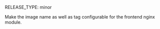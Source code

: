 RELEASE_TYPE: minor

Make the image name as well as tag configurable for the frontend nginx module.
